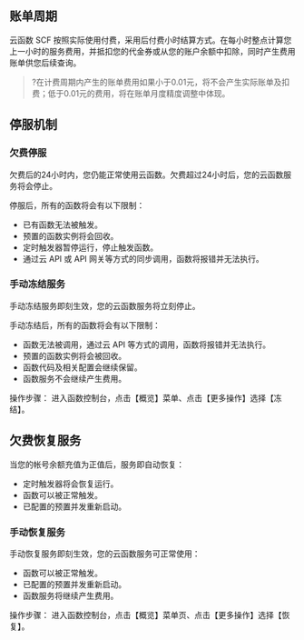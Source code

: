 
## 账单周期

云函数 SCF 按照实际使用付费，采用后付费小时结算方式。在每小时整点计算您上一小时的服务费用，并抵扣您的代金券或从您的账户余额中扣除，同时产生费用账单供您后续查询。

>?在计费周期内产生的账单费用如果小于0.01元，将不会产生实际账单及扣费；低于0.01元的费用，将在账单月度精度调整中体现。

## 停服机制
### 欠费停服
欠费后的24小时内，您仍能正常使用云函数。欠费超过24小时后，您的云函数服务将会停止。

停服后，所有的函数将会有以下限制：
- 已有函数无法被触发。
- 预置的函数实例将会回收。
- 定时触发器暂停运行，停止触发函数。
- 通过云 API 或 API 网关等方式的同步调用，函数将报错并无法执行。

### 手动冻结服务
手动冻结服务即刻生效，您的云函数服务将立刻停止。

手动冻结后，所有的函数将会有以下限制：
- 函数无法被调用，通过云 API 等方式的调用，函数将报错并无法执行。
- 预置的函数实例将会被回收。
- 函数代码及相关配置会继续保留。
- 函数服务不会继续产生费用。

操作步骤：
进入函数控制台，点击【概览】菜单、点击【更多操作】选择【冻结】。

## 欠费恢复服务
当您的帐号余额充值为正值后，服务即自动恢复：
- 定时触发器将会恢复运行。
- 函数可以被正常触发。
- 已配置的预置并发重新启动。

### 手动恢复服务
手动恢复服务即刻生效，您的云函数服务可正常使用：
- 函数可以被正常触发。
- 已配置的预置并发重新启动。
- 函数服务将继续产生费用。

操作步骤：
进入函数控制台，点击【概览】菜单页、点击【更多操作】选择【恢复】。
